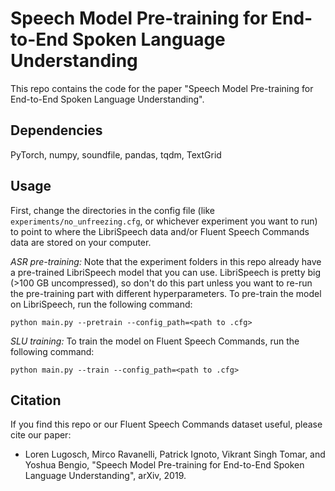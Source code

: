 # Speech Model Pre-training for End-to-End Spoken Language Understanding
This repo contains the code for the paper "Speech Model Pre-training for End-to-End Spoken Language Understanding".

## Dependencies
PyTorch, numpy, soundfile, pandas, tqdm, TextGrid

## Usage
First, change the directories in the config file (like ```experiments/no_unfreezing.cfg```, or whichever experiment you want to run) to point to where the LibriSpeech data and/or Fluent Speech Commands data are stored on your computer.

_ASR pre-training:_ Note that the experiment folders in this repo already have a pre-trained LibriSpeech model that you can use. LibriSpeech is pretty big (>100 GB uncompressed), so don't do this part unless you want to re-run the pre-training part with different hyperparameters. To pre-train the model on LibriSpeech, run the following command:
```
python main.py --pretrain --config_path=<path to .cfg>
```

_SLU training:_ To train the model on Fluent Speech Commands, run the following command:
```
python main.py --train --config_path=<path to .cfg>
```

## Citation
If you find this repo or our Fluent Speech Commands dataset useful, please cite our paper:

- Loren Lugosch, Mirco Ravanelli, Patrick Ignoto, Vikrant Singh Tomar, and Yoshua Bengio, "Speech Model Pre-training for End-to-End Spoken Language Understanding", arXiv, 2019.
